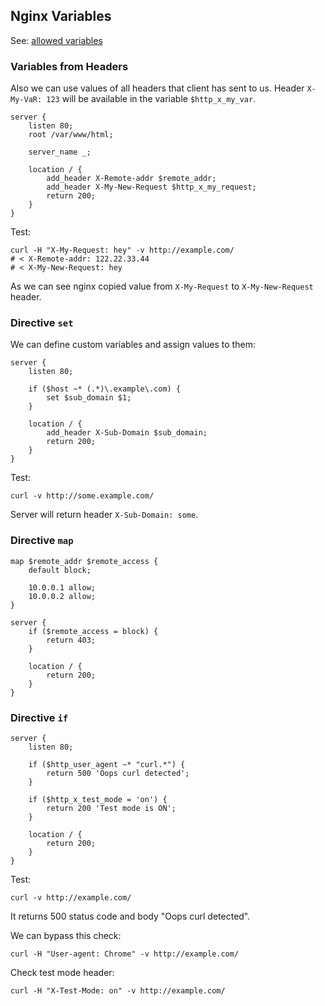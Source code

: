 
## Nginx Variables

See: [allowed variables](https://nginx.org/en/docs/varindex.html)

### Variables from Headers

Also we can use values of all headers that client has sent to us. Header `X-My-VaR: 123` will be available in the variable `$http_x_my_var`.

```nginx
server {
    listen 80;
    root /var/www/html;
    
    server_name _;
    
    location / {
        add_header X-Remote-addr $remote_addr;
        add_header X-My-New-Request $http_x_my_request;
        return 200;
    }
}
```
Test:

```
curl -H "X-My-Request: hey" -v http://example.com/
# < X-Remote-addr: 122.22.33.44
# < X-My-New-Request: hey
```
As we can see nginx copied value from `X-My-Request` to `X-My-New-Request` header.

### Directive `set`

We can define custom variables and assign values to them:

```nginx
server {
    listen 80;
    
    if ($host ~* (.*)\.example\.com) {
        set $sub_domain $1;
    }
    
    location / {
        add_header X-Sub-Domain $sub_domain;
        return 200;
    }
}
```
Test:
```
curl -v http://some.example.com/
```
Server will return header `X-Sub-Domain: some`. 

### Directive `map`

```nginx
map $remote_addr $remote_access {
    default block;

    10.0.0.1 allow;
    10.0.0.2 allow;
}

server {
    if ($remote_access = block) {
        return 403;
    }
    
    location / {
        return 200;
    }
}
```

### Directive `if`

```nginx
server {
    listen 80;
    
    if ($http_user_agent ~* "curl.*") {
        return 500 'Oops curl detected';
    }

    if ($http_x_test_mode = 'on') {
        return 200 'Test mode is ON';
    }
    
    location / {
        return 200;
    }
}
```

Test:

```
curl -v http://example.com/
```

It returns 500 status code and body "Oops curl detected".

We can bypass this check:

```
curl -H "User-agent: Chrome" -v http://example.com/
```

Check test mode header:
```
curl -H "X-Test-Mode: on" -v http://example.com/
```
